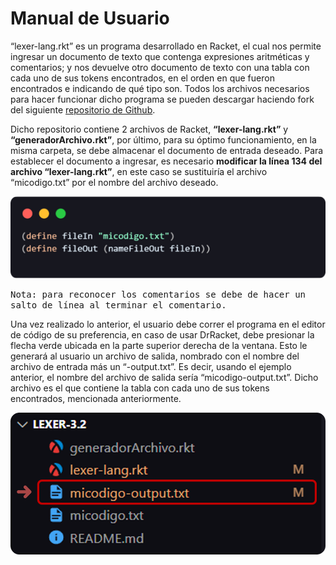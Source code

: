 # Manual de Usuario
“lexer-lang.rkt” es un programa desarrollado en Racket, el cual nos permite ingresar un documento de texto que contenga expresiones aritméticas y comentarios; y nos devuelve otro documento de texto con una tabla con cada uno de sus tokens encontrados, en el orden en que fueron encontrados e indicando de qué tipo son.
Todos los archivos necesarios para hacer funcionar dicho programa se pueden descargar haciendo fork del siguiente [repositorio de Github](https://github.com/sofhdez/lexer-3.2.git).

Dicho repositorio contiene 2 archivos de Racket, **“lexer-lang.rkt”** y **“generadorArchivo.rkt”**, por último, para su óptimo funcionamiento, en la misma carpeta, se debe almacenar el documento de entrada deseado. 
Para establecer el documento a ingresar, es necesario **modificar la línea 134 del archivo “lexer-lang.rkt”**, en este caso se sustituiría el archivo “micodigo.txt” por el nombre del archivo deseado.

![line of code](https://github.com/sofhdez/lexer-3.2/blob/sofi/img/fileIn.png)

<samp>Nota: para reconocer los comentarios se debe de hacer un salto de línea al terminar el comentario.</samp>

Una vez realizado lo anterior, el usuario debe correr el programa en el editor de código de su preferencia, en caso de usar DrRacket, debe presionar la flecha verde ubicada en la parte superior derecha de la ventana. Esto le generará al usuario un archivo de salida, nombrado con el nombre del archivo de entrada más un “-output.txt”. Es decir, usando el ejemplo anterior, el nombre del archivo de salida sería “micodigo-output.txt”. Dicho archivo es el que contiene la tabla con cada uno de sus tokens encontrados, mencionada anteriormente.

![output file](https://github.com/sofhdez/lexer-3.2/blob/sofi/img/output.png)
